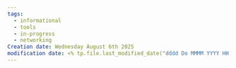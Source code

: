 ```yaml
---
tags:
  - informational
  - tools
  - in-progress
  - networking
Creation date: Wednesday August 6th 2025
modification date: <% tp.file.last_modified_date("dddd Do MMMM YYYY HH:mm:ss") %>
---
```


